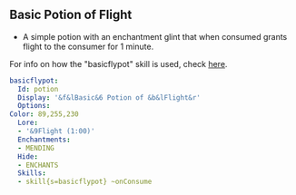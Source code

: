 Basic Potion of Flight
--------------
* A simple potion with an enchantment glint that when consumed grants flight to the consumer for 1 minute.

For info on how the "basicflypot" skill is used, check [here](https://git.lumine.io/mythiccraft/MythicMobs/-/wikis/Consumable-Skills#drink-flight-potion-skill).

```yaml
basicflypot:
  Id: potion
  Display: '&f&lBasic&6 Potion of &b&lFlight&r'
  Options:
Color: 89,255,230
  Lore:
  - '&9Flight (1:00)'
  Enchantments:
  - MENDING
  Hide:
  - ENCHANTS
  Skills:
  - skill{s=basicflypot} ~onConsume
```